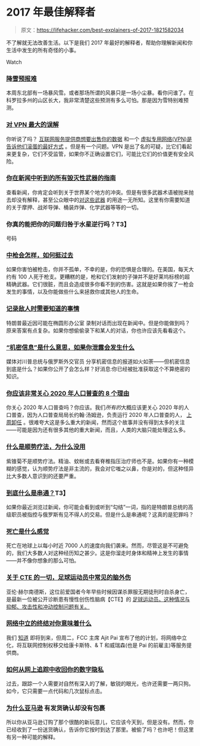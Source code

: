 # 2017 年最佳解释者

> 原文：<https://lifehacker.com/best-explainers-of-2017-1821582034>

不了解就无法改善生活。以下是我们 2017 年最好的解释者，帮助你理解新闻和你生活中发生的所有奇怪的小事。

Watch

### [降雪预报难](https://lifehacker.com/snow-forecasts-are-hard-1793299442#_ga=2.145605556.1482156858.1514299010-1382985742.1510266239)

本周东北部有一场暴风雪。或者那场所谓的风暴只是一场小尘暴。看你问谁了。在科罗拉多州的山区长大，我非常清楚这些预测有多么可怕。那是因为雪特别难预测。

### [对 VPN 最大的误解](https://lifehacker.com/the-biggest-misconceptions-about-vpns-1794038237#_ga=2.142909493.1482156858.1514299010-1382985742.1510266239)

你听说了吗？ [互联网服务提供商想要出售你的数据](https://lifehacker.com/senate-votes-to-let-internet-providers-sell-your-web-hi-1793574677) 和一个 [虚拟专用网络(VPN)是告诉他们滚蛋的最好方式](https://lifehacker.com/why-is-everyone-talking-about-vpns-1793768312) 。但是有一个问题。VPN 是出了名的可疑，比它们看起来更复杂，它们不受监管，如果你不正确设置它们，可能比它们的价值更有安全风险。

### [你在新闻中听到的所有毁灭性武器的指南](https://lifehacker.com/your-guide-to-all-the-devastating-weapons-you-hear-abou-1794295473#_ga=2.142909493.1482156858.1514299010-1382985742.1510266239)

查看新闻，你肯定会听到关于世界某个地方的冲突。但是有很多武器术语被抛来抛去却没有解释，甚至公众眼中的[对这些武器](https://www.nytimes.com/2017/04/11/us/politics/sean-spicer-hitler-gas-holocaust-center.html?pagewanted=all) 的用途一无所知。这里有你需要知道的关于摩押、战斧导弹、桶装炸弹、化学武器等等的一切。

### 你真的能把你的问题归咎于水星逆行吗？T3】

号码

### [中枪会怎样，如何挺过去](https://lifehacker.com/what-happens-when-you-get-shot-and-how-to-survive-it-1794896982#_ga=2.216902678.1482156858.1514299010-1382985742.1510266239)

如果你害怕被枪击，你并不孤单，不幸的是，你的恐惧是合理的。在美国，每天大约有 100 人死于枪支。更糟糕的是，枪和它们发射的子弹并不是好莱坞标榜的超精确武器。它们很脏，而且会造成很多你看不到的伤害。这就是如果你挨了一枪会发生的事情，以及你能做些什么来拯救你或其他人的生命。

### [记录敌人时需要知道的事情](https://lifehacker.com/what-you-need-to-know-when-recording-your-enemies-1795226719#_ga=2.216902678.1482156858.1514299010-1382985742.1510266239)

特朗普最近因可能在椭圆形办公室 录制对话而出现在新闻中。但是你能做到吗？原来答案有点复杂。如果你想偷偷录下和某人的对话，你也许应该先看看这个。

### [“机密信息”是什么意思，如果你泄露会发生什么](https://lifehacker.com/what-classified-information-means-and-what-happens-i-1795303295#_ga=2.180258724.1482156858.1514299010-1382985742.1510266239)

媒体对川普总统与俄罗斯外交官员 分享机密信息的报道如火如荼——但机密信息到底是什么？如果你公开了会怎么样？好消息:你已经被批准获取这个不算绝密的知识。

### [你应该非常关心 2020 年人口普查的 8 个理由](https://lifehacker.com/8-reasons-you-should-care-a-lot-about-the-2020-census-1795264067#_ga=2.222200728.1482156858.1514299010-1382985742.1510266239)

你关心 2020 年人口普查吗？你应该。我们*所有的*大概应该更关心 2020 年的人口普查，因为人口普查局局长约翰·汤姆逊，负责运行 2020 年人口普查的人， [上周卸任](http://time.com/4774288/census-bureau-john-thompson-resigned/) 。很难夸大这是多么重大的新闻，然而这个故事并没有得到太多的关注——可能是因为还有很多其他的重大新闻，而且，人类的大脑只能处理这么多。

### [什么是顺势疗法，为什么没用](https://vitals.lifehacker.com/what-homeopathy-is-and-why-its-useless-1795694290#_ga=2.222200728.1482156858.1514299010-1382985742.1510266239)

紫锥菊不是顺势疗法。精油、蚊帐或去看脊椎指压治疗师也不是。如果你有一种模糊的感觉，认为顺势疗法是非主流的，我会对它嗤之以鼻，你是对的，但这种怪异比大多数人意识到的还要严重。

### [到底什么是串通？](https://lifehacker.com/what-exactly-is-collusion-1797193118#_ga=2.222200728.1482156858.1514299010-1382985742.1510266239)T3】

如果你最近浏览过新闻，你可能会看到或听到“勾结”一词，指的是特朗普总统的高级职员被指控与俄罗斯有见不得人的交易。但是什么是串通呢？这真的是犯罪吗？

### [死亡是什么感觉](https://lifehacker.com/what-it-feels-like-to-die-1798643965#_ga=2.222200728.1482156858.1514299010-1382985742.1510266239)

死亡在地球上以每小时近 7000 人的速度向我们袭来。然而，尽管这是不可避免的，我们大多数人对这种经历知之甚少。这是你溜走时身体和精神上发生的事情——并不像你想象的那么可怕。

### [关于 CTE 的一切，足球运动员中常见的脑外伤](https://vitals.lifehacker.com/all-about-cte-the-brain-trauma-common-in-football-play-1818667327#_ga=2.222652187.1482156858.1514299010-1382985742.1510266239)

亚伦·赫尔南德斯，这位前爱国者今年早些时候因谋杀罪服无期徒刑时自杀身亡，是最新一位被公开诊断患有慢性创伤性脑病【CTE】的 [足球运动员。这种情况与抑郁、攻击性和冲动控制问题有关。](http://deadspin.com/aaron-hernandez-found-to-have-had-cte-1818632237)

### [网络中立的终结对你意味着什么](https://lifehacker.com/what-the-end-of-net-neutrality-means-for-you-1820647171#_ga=2.222652187.1482156858.1514299010-1382985742.1510266239)

我们 [知道](https://lifehacker.com/the-fccs-new-plan-dismantles-net-neutrality-to-rely-on-1794675979) 即将到来，但周二，FCC 主席 Ajit Pai 宣布了他的计划，将网络中立化，将互联网控制权移交给康卡斯特、& T 和威瑞森(也是 Pai 的前雇主)等服务提供商。

### [如何从网上追踪中收回你的数字隐私](https://lifehacker.com/how-to-reclaim-your-digital-privacy-from-online-trackin-1820878546#_ga=2.222652187.1482156858.1514299010-1382985742.1510266239)

过去，跟踪一个人需要对自然有深入的了解，敏锐的眼光，也许还需要一两只狗。如今，它只需要一点代码和几次鼠标点击。

### [为什么亚马逊](https://lifehacker.com/why-you-have-a-delivery-confirmation-and-no-package-fro-1821090068#_ga=2.222652187.1482156858.1514299010-1382985742.1510266239) 有发货确认却没有包裹

所以你从亚马逊订购了那个很酷的新玩意儿，它应该今天到，但是没有。然而，你已经收到了一份送货确认，告诉你它按时到达了那里。被偷了吗？也许吧！但这里有另一种可能的解释。
